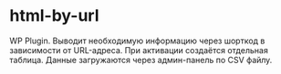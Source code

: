 # html-by-url
WP Plugin. Выводит необходимую информацию через шорткод в зависимости от URL-адреса. При активации создаётся отдельная таблица. Данные загружаются через админ-панель по CSV файлу.
